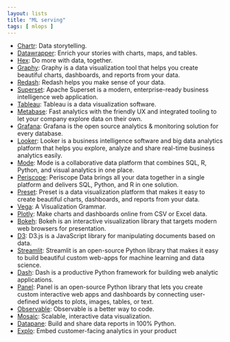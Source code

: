 ```yaml
---
layout: lists
title: "ML serving"
tags: [ mlops ]
---
```


* [Chartr](https://www.chartr.co/stories): Data storytelling.
* [Datawrapper](https://www.datawrapper.de/charts): Enrich your stories with charts, maps, and
  tables.
* [Hex](https://hex.tech/): Do more with data, together.
* [Graphy](https://graphy.app/): Graphy is a data visualization tool that helps you create beautiful
  charts, dashboards, and reports from your data.
* [Redash](https://redash.io/): Redash helps you make sense of your data.
* [Superset](https://superset.apache.org/): Apache Superset is a modern, enterprise-ready business
  intelligence web application.
* [Tableau](https://www.tableau.com/): Tableau is a data visualization software.
* [Metabase](https://www.metabase.com/): Fast analytics with the friendly UX and integrated tooling
  to let your company explore data on their own.
* [Grafana](https://grafana.com/): Grafana is the open source analytics & monitoring solution for
  every database.
* [Looker](https://looker.com/): Looker is a business intelligence software and big data analytics
  platform that helps you explore, analyze and share real-time business analytics easily.
* [Mode](https://mode.com/): Mode is a collaborative data platform that combines SQL, R, Python, and
  visual analytics in one place.
* [Periscope](https://www.periscopedata.com/): Periscope Data brings all your data together in a
  single platform and delivers SQL, Python, and R in one solution.
* [Preset](https://preset.io/): Preset is a data visualization platform that makes it easy to create
  beautiful charts, dashboards, and reports from your data.
* [Vega](https://vega.github.io/vega/): A Visualization Grammar.
* [Plotly](https://plotly.com/): Make charts and dashboards online from CSV or Excel data.
* [Bokeh](https://docs.bokeh.org/): Bokeh is an interactive visualization library that targets
  modern web browsers for presentation.
* [D3](https://d3js.org/): D3.js is a JavaScript library for manipulating documents based on data.
* [Streamlit](https://streamlit.io/): Streamlit is an open-source Python library that makes it easy
  to build beautiful custom web-apps for machine learning and data science.
* [Dash](https://plotly.com/dash/): Dash is a productive Python framework for building web analytic
  applications.
* [Panel](https://panel.holoviz.org/): Panel is an open-source Python library that lets you create
  custom interactive web apps and dashboards by connecting user-defined widgets to plots, images,
  tables, or text.
* [Observable](https://observablehq.com/): Observable is a better way to code.
* [Mosaic](https://uwdata.github.io/mosaic/): Scalable, interactive data visualization.
* [Datapane](https://github.com/datapane/datapane): Build and share data reports in 100% Python.
* [Explo](https://www.explo.co/): Embed customer-facing analytics in your product
